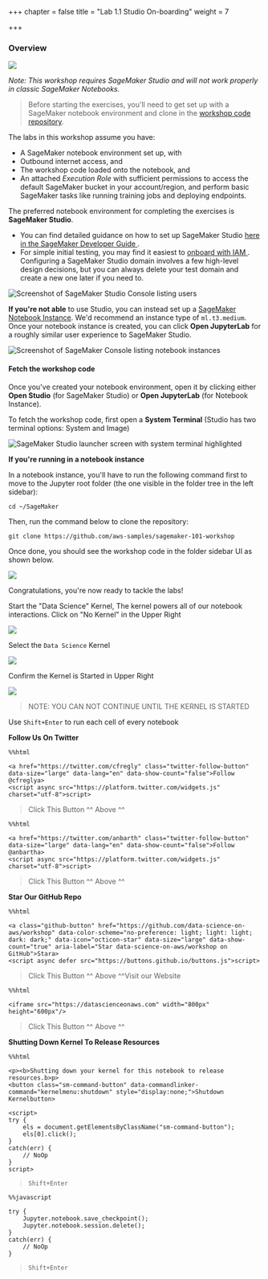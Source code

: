+++
chapter = false
title = "Lab 1.1 Studio On-boarding"
weight = 7

+++
### Overview

![](/images/aws_ml_stack.png)

_Note: This workshop requires SageMaker Studio and will not work properly in classic SageMaker Notebooks._

> Before starting the exercises, you'll need to get set up with a SageMaker notebook environment and clone in the [workshop code repository](https://github.com/aws-samples/sagemaker-101-workshop).

The labs in this workshop assume you have:

* A SageMaker notebook environment set up, with
* Outbound internet access, and
* The workshop code loaded onto the notebook, and
* An attached _Execution Role_ with sufficient permissions to access the default SageMaker bucket in your account/region, and perform basic SageMaker tasks like running training jobs and deploying endpoints.

The preferred notebook environment for completing the exercises is **SageMaker Studio**.

* You can find detailed guidance on how to set up SageMaker Studio [here in the SageMaker Developer Guide ](https://docs.aws.amazon.com/sagemaker/latest/dg/gs-studio-onboard.html).
* For simple initial testing, you may find it easiest to [onboard with IAM ](https://docs.aws.amazon.com/sagemaker/latest/dg/onboard-iam.html). Configuring a SageMaker Studio domain involves a few high-level design decisions, but you can always delete your test domain and create a new one later if you need to.

![](https://static.us-east-1.prod.workshops.aws/public/38e35409-78ba-461d-9d90-2d96bfd20791/static/images/setup/Domain-Users-Custom.png "Screenshot of SageMaker Studio Console listing users")

**If you're not able** to use Studio, you can instead set up a [SageMaker Notebook Instance](https://docs.aws.amazon.com/sagemaker/latest/dg/gs-setup-working-env.html). We'd recommend an instance type of `ml.t3.medium`. Once your notebook instance is created, you can click **Open JupyterLab** for a roughly similar user experience to SageMaker Studio.

![](https://static.us-east-1.prod.workshops.aws/public/38e35409-78ba-461d-9d90-2d96bfd20791/static/images/setup/NBI-List-Custom.png "Screenshot of SageMaker Console listing notebook instances")

#### Fetch the workshop code

Once you've created your notebook environment, open it by clicking either **Open Studio** (for SageMaker Studio) or **Open JupyterLab** (for Notebook Instance).

To fetch the workshop code, first open a **System Terminal** (Studio has two terminal options: System and Image)

![](https://static.us-east-1.prod.workshops.aws/public/38e35409-78ba-461d-9d90-2d96bfd20791/static/images/setup/Studio-Launcher-SystemTerm-Highlight.png "SageMaker Studio launcher screen with system terminal highlighted")

**If you're running in a notebook instance**

In a notebook instance, you'll have to run the following command first to move to the Jupyter root folder (the one visible in the folder tree in the left sidebar):

    cd ~/SageMaker

Then, run the command below to clone the repository:

    git clone https://github.com/aws-samples/sagemaker-101-workshop

Once done, you should see the workshop code in the folder sidebar UI as shown below.

![](https://static.us-east-1.prod.workshops.aws/public/38e35409-78ba-461d-9d90-2d96bfd20791/static/images/setup/Studio-Git-Clone-Workshop.png)

Congratulations, you're now ready to tackle the labs!

Start the "Data Science" Kernel, The kernel powers all of our notebook interactions. Click on "No Kernel" in the Upper Right

![](/images/select_kernel.png)

Select the `Data Science` Kernel

![](/images/select_data_science_kernel.png)

Confirm the Kernel is Started in Upper Right

![](/images/confirm_kernel_started.png)

> NOTE: YOU CAN NOT CONTINUE UNTIL THE KERNEL IS STARTED

Use `Shift+Enter` to run each cell of every notebook

**Follow Us On Twitter**

    %%html
    
    <a href="https://twitter.com/cfregly" class="twitter-follow-button" data-size="large" data-lang="en" data-show-count="false">Follow @cfreglya>
    <script async src="https://platform.twitter.com/widgets.js" charset="utf-8">script>

> Click This Button ^^ Above ^^

    %%html
    
    <a href="https://twitter.com/anbarth" class="twitter-follow-button" data-size="large" data-lang="en" data-show-count="false">Follow @anbartha>
    <script async src="https://platform.twitter.com/widgets.js" charset="utf-8">script>

> Click This Button ^^ Above ^^

**Star Our GitHub Repo**

    %%html
    
    <a class="github-button" href="https://github.com/data-science-on-aws/workshop" data-color-scheme="no-preference: light; light: light; dark: dark;" data-icon="octicon-star" data-size="large" data-show-count="true" aria-label="Star data-science-on-aws/workshop on GitHub">Stara>
    <script async defer src="https://buttons.github.io/buttons.js">script>

> Click This Button ^^ Above ^^Visit our Website

    %%html
    
    <iframe src="https://datascienceonaws.com" width="800px" height="600px"/>

> Click This Button ^^ Above ^^

**Shutting Down Kernel To Release Resources**

    %%html
    
    <p><b>Shutting down your kernel for this notebook to release resources.b>p>
    <button class="sm-command-button" data-commandlinker-command="kernelmenu:shutdown" style="display:none;">Shutdown Kernelbutton>
            
    <script>
    try {
        els = document.getElementsByClassName("sm-command-button");
        els[0].click();
    }
    catch(err) {
        // NoOp
    }    
    script>

> `Shift+Enter`

    %%javascript
    
    try {
        Jupyter.notebook.save_checkpoint();
        Jupyter.notebook.session.delete();
    }
    catch(err) {
        // NoOp
    }

> `Shift+Enter`